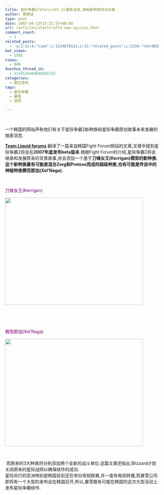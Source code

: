 ```yaml
---
title: 星际争霸2(Starcraft 2)最新消息,神秘新种族浮出水面
author: 摩摩诘
type: post
date: 2007-04-13T15:21:57+00:00
url: /articles/startcraft2-new-spicies.html
comment_count:
  - 1
related_posts:
  - 'a:2:{s:4:"time";i:1224876121;s:13:"related_posts";s:1234:"<h3>相关日志</h3><ul class="related_post"><li><a href="http://www.digglife.cn/articles/hardest-game.html" title="世界上最难的游戏">世界上最难的游戏</a></li><li><a href="http://www.digglife.cn/articles/waste-time-beffddlr.html" title="在线自作拼图游戏:befuddlr">在线自作拼图游戏:befuddlr</a></li><li><a href="http://www.digglife.cn/articles/physics-emulator-box2dflashas3.html" title="在Flash里模拟物理运动:Box2DFlashAS3">在Flash里模拟物理运动:Box2DFlashAS3</a></li><li><a href="http://www.digglife.cn/articles/google-earth-social-networking.html" title="Google Earth年内推出虚拟世界服务?">Google Earth年内推出虚拟世界服务?</a></li><li><a href="http://www.digglife.cn/articles/google-earth-flight-simulator.html" title="Google Earth的复活节彩蛋:模拟飞行">Google Earth的复活节彩蛋:模拟飞行</a></li><li><a href="http://www.digglife.cn/articles/google-search-engine-for-ringtones.html" title="Google将发布手机铃声搜索">Google将发布手机铃声搜索</a></li><li><a href="http://www.digglife.cn/articles/famicom-soft-top-10.html" title="红白机纪念日:红白机游戏 TOP 10">红白机纪念日:红白机游戏 TOP 10</a></li></ul>";}'
bot_views:
  - 1505
views:
  - 840
duoshuo_thread_id:
  - 1154125469839261725
categories:
  - 数位游戏
tags:
  - 星际争霸
  - 暴雪
  - 游戏

---
```

</p> 

&nbsp; 

一个韩国的网站声称他们有关于星际争霸2新种族和星际争霸原创故事未来发展的独家消息. 

[**Team Liquid forums**][1] 翻译了一篇来自韩国Fight Forum网站的文章,文章中提到星际争霸2将会在**2007年底发布beta版本**.根据Fight Forum的介绍,星际争霸2将会继承和发展原来的背景故事,并会添加一个基于**刀锋女王(Kerrigan)**模型的新种族.这个新种族最有可能是混合Zerg和Protoss而成的超级种族,也有可能是传说中的神秘种族**赛而那加(Xel&#8217;Naga).**

&nbsp;

<font color="#800080">刀锋女王(Kerrigan)</font>

<a href="https://www.digglife.net/wp-content/uploads/3/379/2007/04/WindowsLiveWriter/2Starcraft2_11F89/Starcraft-Sarah-Kerrigan%5B10%5D.jpg" atomicselection="true"><img style="border-right: 0px; border-top: 0px; border-left: 0px; border-bottom: 0px" height="350" src="http://digglife.qiniudn.com/wp-content/uploads/3/379/2007/04/WindowsLiveWriter/2Starcraft2_11F89/Starcraft-Sarah-Kerrigan_thumb%5B8%5D.jpg" width="450" border="0" /></a> 

&nbsp;

&nbsp;

<font color="#800080">赛而那加(Xel&#8217;Naga)</font>

<a href="https://www.digglife.net/wp-content/uploads/3/379/2007/04/WindowsLiveWriter/2Starcraft2_11F89/xelnaga%5B6%5D.jpg" atomicselection="true"><img style="border-right: 0px; border-top: 0px; border-left: 0px; border-bottom: 0px" height="350" src="http://digglife.qiniudn.com/wp-content/uploads/3/379/2007/04/WindowsLiveWriter/2Starcraft2_11F89/xelnaga_thumb%5B4%5D.jpg" width="450" border="0" /></a> 

&nbsp;

&nbsp;而原来的3大种族将分别添加两个全新的战斗单位.这篇文章还指出,Blizzard计划关闭原来的星际战网以确保续作的成功.  
星际风行的亚洲特别是韩国目前还在举办常规联赛,并一直有电视转播,而暴雪公司即将有一个大型的发布会在韩国召开,所以,暴雪极有可能在韩国的这次大型活动上发布星际争霸续作.

 [1]: http://www.teamliquid.net/forum/viewmessage.php?topic_id=51768